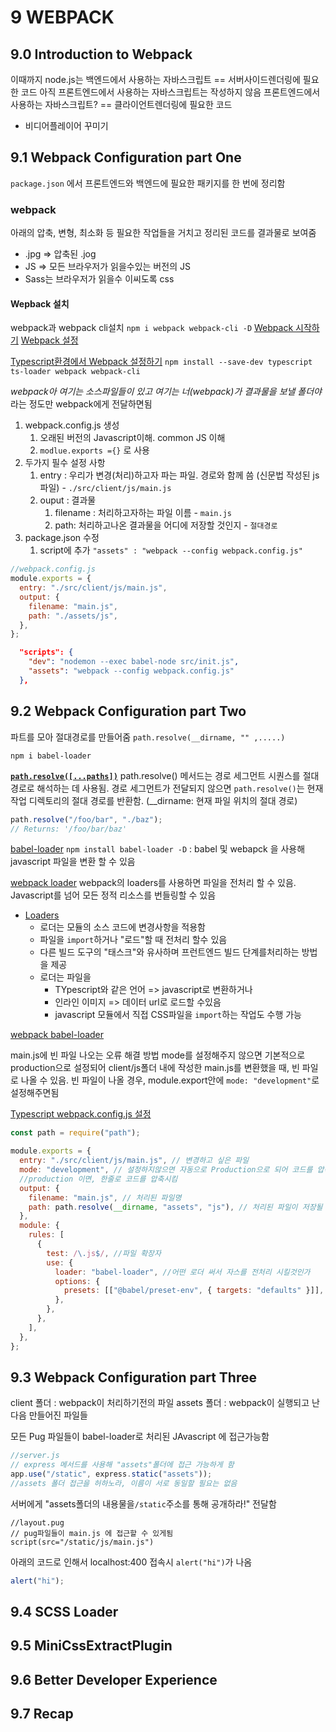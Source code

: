 # 9 WEBPACK

## 9.0 Introduction to Webpack

이때까지 node.js는 백엔드에서 사용하는 자바스크립트 == 서버사이드렌더링에 필요한 코드
아직 프론트엔드에서 사용하는 자바스크립트는 작성하지 않음
프론트엔드에서 사용하는 자바스크립트? == 클라이언트렌더링에 필요한 코드

- 비디어플레이어 꾸미기

## 9.1 Webpack Configuration part One

`package.json` 에서 프론트엔드와 백엔드에 필요한 패키지를 한 번에 정리함

### webpack

아래의 압축, 변형, 최소화 등 필요한 작업들을 거치고 정리된 코드를 결과물로 보여줌

- .jpg => 압축된 .jog
- JS => 모든 브라우저가 읽을수있는 버전의 JS
- Sass는 브라우저가 읽을수 이씨도록 css

#### Wepback 설치

webpack과 webpack cli설치
`npm i webpack webpack-cli -D`
[Webpack 시작하기](https://webpack.kr/guides/getting-started/)
[Webpack 설정](https://webpack.kr/concepts/configuration/)

[Typescript환경에서 Webpack 설정하기](https://webpack.kr/guides/typescript/)
`npm install --save-dev typescript ts-loader webpack webpack-cli`

_webpack아 여기는 소스파일들이 있고 여기는 너(webpack)가 결과물을 보낼 폴더야_ 라는 정도만 webpack에게 전달하면됨

1. webpack.config.js 생성
   1. 오래된 버전의 Javascript이해. common JS 이해
   2. `modlue.exports ={}` 로 사용
2. 두가지 필수 설정 사항
   1. entry : 우리가 변경(처리)하고자 파는 파일. 경로와 함께 씀 (신문법 작성된 js파일) - `./src/client/js/main.js`
   2. ouput : 결과물
      1. filename : 처리하고자하는 파일 이름 - `main.js`
      2. path: 처리하고나온 결과물을 어디에 저장할 것인지 - `절대경로`
3. package.json 수정
   1. script에 추가
      `"assets" : "webpack --config webpack.config.js"`

```js
//webpack.config.js
module.exports = {
  entry: "./src/client/js/main.js",
  output: {
    filename: "main.js",
    path: "./assets/js",
  },
};
```

```json
  "scripts": {
    "dev": "nodemon --exec babel-node src/init.js",
    "assets": "webpack --config webpack.config.js"
  },
```

## 9.2 Webpack Configuration part Two

파트를 모아 절대경로를 만들어줌
`path.resolve(__dirname, "" ,.....)`

`npm i babel-loader`

[**`path.resolve([...paths])`**](https://nodejs.org/api/path.html#pathresolvepaths)
path.resolve() 메서드는 경로 세그먼트 시퀀스를 절대 경로로 해석하는 데 사용됨.
경로 세그먼트가 전달되지 않으면 `path.resolve()`는 현재 작업 디렉토리의 절대 경로를 반환함.
(\_\_dirname: 현재 파일 위치의 절대 경로)

```js
path.resolve("/foo/bar", "./baz");
// Returns: '/foo/bar/baz'
```

[babel-loader](https://github.com/babel/babel-loader)
`npm install babel-loader -D`
: babel 및 webapck 을 사용해 javascript 파일을 변환 할 수 있음

[webpack loader](https://webpack.kr/loaders/)
webpack의 loaders를 사용하면 파일을 전처리 할 수 있음.
Javascript를 넘어 모든 정적 리소스를 번들링할 수 있음

- [Loaders](https://webpack.kr/concepts/loaders)
  - 로더는 모듈의 소스 코드에 변경사항을 적용함
  - 파일을 `import`하거나 "로드"할 때 전처리 할수 있음
  - 다른 빌드 도구의 "태스크"와 유사하며 프런트엔드 빌드 단계를처리하는 방법을 제공
  - 로더는 파일을
    - TYpescript와 같은 언어 => javascript로 변환하거나
    - 인라인 이미지 => 데이터 url로 로드할 수있음
    - javascript 모듈에서 직접 CSS파일을 `import`하는 작업도 수행 가능

[webpack babel-loader](https://webpack.kr/loaders/babel-loader/)

main.js에 빈 파일 나오는 오류 해결 방법
mode를 설정해주지 않으면 기본적으로 production으로 설정되어 client/js폴더 내에 작성한 main.js를 변환했을 때, 빈 파일로 나올 수 있음.
빈 파일이 나올 경우, module.export안에 `mode: "development"`로 설정해주면됨

[Typescript webpack.config.js 설정](https://webpack.kr/guides/typescript/)

```js
const path = require("path");

module.exports = {
  entry: "./src/client/js/main.js", // 변경하고 싶은 파일
  mode: "development", // 설정하지않으면 자동으로 Production으로 되어 코드를 압축 시킴. 개발중에는 압축없이 내가 어떻게 코드 짜고있는 지 확인하기위해 'development'로 씀
  //production 이면, 한줄로 코드를 압축시킴
  output: {
    filename: "main.js", // 처리된 파일명
    path: path.resolve(__dirname, "assets", "js"), // 처리된 파일이 저장될 절대 경로
  },
  module: {
    rules: [
      {
        test: /\.js$/, //파일 확장자
        use: {
          loader: "babel-loader", //어떤 로더 써서 자스를 전처리 시킬것인가
          options: {
            presets: [["@babel/preset-env", { targets: "defaults" }]],
          },
        },
      },
    ],
  },
};
```

## 9.3 Webpack Configuration part Three

client 폴더 : webpack이 처리하기전의 파일
assets 폴더 : webpack이 실행되고 난 다음 만들어진 파일들

모든 Pug 파일들이 babel-loader로 처리된 JAvascript 에 접근가능함

```js
//server.js
// express 메서드를 사용해 "assets"폴더에 접근 가능하게 함
app.use("/static", express.static("assets"));
//assets 폴더 접근을 허하노라, 이름이 서로 동일할 필요는 없음
```

서버에게 "assets폴더의 내용물을`/static`주소를 통해 공개하라!" 전달함

```pug
//layout.pug
// pug파일들이 main.js 에 접근할 수 있게됨
script(src="/static/js/main.js")
```

아래의 코드로 인해서 localhost:400 접속시 `alert("hi")`가 나옴

```js
alert("hi");
```

## 9.4 SCSS Loader

## 9.5 MiniCssExtractPlugin

## 9.6 Better Developer Experience

## 9.7 Recap
